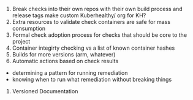 1) Break checks into their own repos with their own build process and release tags
  make custom Kuberhealthy/ org for KH?
1) Extra resources to validate check containers are safe for mass consumption 
1) Formal check adoption process for checks that should be core to the project
1) Container integirty checking vs a list of known container hashes
1) Builds for more versions (arm, whatever)
1) Automatic actions based on check results
  - determining a pattern for running remediation
  - knowing when to run what remediation without breaking things
1) Versioned Documentation
